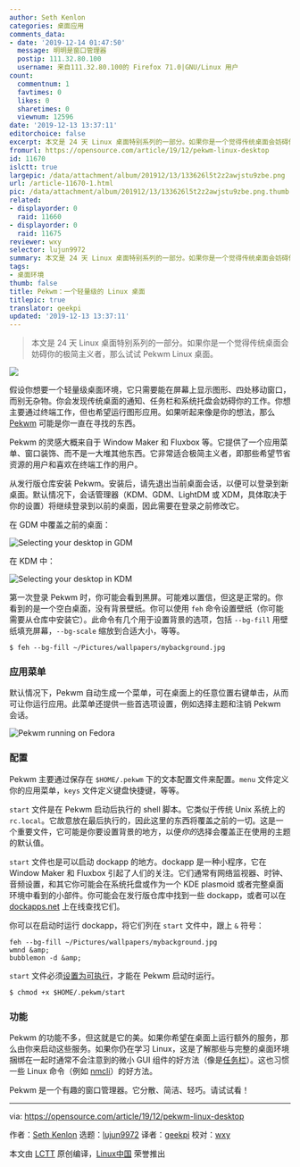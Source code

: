 ```yaml
---
author: Seth Kenlon
categories: 桌面应用
comments_data:
- date: '2019-12-14 01:47:50'
  message: 明明是窗口管理器
  postip: 111.32.80.100
  username: 来自111.32.80.100的 Firefox 71.0|GNU/Linux 用户
count:
  commentnum: 1
  favtimes: 0
  likes: 0
  sharetimes: 0
  viewnum: 12596
date: '2019-12-13 13:37:11'
editorchoice: false
excerpt: 本文是 24 天 Linux 桌面特别系列的一部分。如果你是一个觉得传统桌面会妨碍你的极简主义者，那么试试 Pekwm Linux 桌面。
fromurl: https://opensource.com/article/19/12/pekwm-linux-desktop
id: 11670
islctt: true
largepic: /data/attachment/album/201912/13/133626l5t2z2awjstu9zbe.png
url: /article-11670-1.html
pic: /data/attachment/album/201912/13/133626l5t2z2awjstu9zbe.png.thumb.jpg
related:
- displayorder: 0
  raid: 11660
- displayorder: 0
  raid: 11675
reviewer: wxy
selector: lujun9972
summary: 本文是 24 天 Linux 桌面特别系列的一部分。如果你是一个觉得传统桌面会妨碍你的极简主义者，那么试试 Pekwm Linux 桌面。
tags:
- 桌面环境
thumb: false
title: Pekwm：一个轻量级的 Linux 桌面
titlepic: true
translator: geekpi
updated: '2019-12-13 13:37:11'
---
```



> 
> 本文是 24 天 Linux 桌面特别系列的一部分。如果你是一个觉得传统桌面会妨碍你的极简主义者，那么试试 Pekwm Linux 桌面。
> 
> 
> 


![](/data/attachment/album/201912/13/133626l5t2z2awjstu9zbe.png)


假设你想要一个轻量级桌面环境，它只需要能在屏幕上显示图形、四处移动窗口，而别无杂物。你会发现传统桌面的通知、任务栏和系统托盘会妨碍你的工作。你想主要通过终端工作，但也希望运行图形应用。如果听起来像是你的想法，那么 [Pekwm](http://www.pekwm.org/) 可能是你一直在寻找的东西。


Pekwm 的灵感大概来自于 Window Maker 和 Fluxbox 等。它提供了一个应用菜单、窗口装饰、而不是一大堆其他东西。它非常适合极简主义者，即那些希望节省资源的用户和喜欢在终端工作的用户。


从发行版仓库安装 Pekwm。安装后，请先退出当前桌面会话，以便可以登录到新桌面。默认情况下，会话管理器（KDM、GDM、LightDM 或 XDM，具体取决于你的设置）将继续登录到以前的桌面，因此需要在登录之前修改它。


在 GDM 中覆盖之前的桌面：


![Selecting your desktop in GDM](/data/attachment/album/201912/13/133713utjff3rff2kmqvqq.jpg "Selecting your desktop in GDM")


在 KDM 中：


![Selecting your desktop in KDM](/data/attachment/album/201912/13/133714v5jj8omzrzhqhmkj.jpg "Selecting your desktop in KDM")


第一次登录 Pekwm 时，你可能会看到黑屏。可能难以置信，但这是正常的。你看到的是一个空白桌面，没有背景壁纸。你可以使用 `feh` 命令设置壁纸（你可能需要从仓库中安装它）。此命令有几个用于设置背景的选项，包括 `--bg-fill` 用壁纸填充屏幕，`--bg-scale` 缩放到合适大小，等等。



```
$ feh --bg-fill ~/Pictures/wallpapers/mybackground.jpg
```

### 应用菜单


默认情况下，Pekwm 自动生成一个菜单，可在桌面上的任意位置右键单击，从而可让你运行应用。此菜单还提供一些首选项设置，例如选择主题和注销 Pekwm 会话。


![Pekwm running on Fedora](/data/attachment/album/201912/13/133721tdbjjj2bjlylbgv2.jpg "Pekwm running on Fedora")


### 配置


Pekwm 主要通过保存在 `$HOME/.pekwm` 下的文本配置文件来配置。`menu` 文件定义你的应用菜单，`keys` 文件定义键盘快捷键，等等。


`start` 文件是在 Pekwm 启动后执行的 shell 脚本。它类似于传统 Unix 系统上的 `rc.local`。它故意放在最后执行的，因此这里的东西将覆盖之前的一切。这是一个重要文件，它可能是你要设置背景的地方，以便*你的*选择会覆盖正在使用的主题的默认值。


`start` 文件也是可以启动 dockapp 的地方。dockapp 是一种小程序，它在 Window Maker 和 Fluxbox 引起了人们的关注。它们通常有网络监视器、时钟、音频设置，和其它你可能会在系统托盘或作为一个 KDE plasmoid 或者完整桌面环境中看到的小部件。你可能会在发行版仓库中找到一些 dockapp，或者可以在 [dockapps.net](http://dockapps.net) 上在线查找它们。


你可以在启动时运行 dockapp，将它们列在 `start` 文件中，跟上 `&` 符号：



```
feh --bg-fill ~/Pictures/wallpapers/mybackground.jpg
wmnd &amp;
bubblemon -d &amp;
```

`start` 文件必须[设置为可执行](https://opensource.com/article/19/6/understanding-linux-permissions)，才能在 Pekwm 启动时运行。



```
$ chmod +x $HOME/.pekwm/start
```

### 功能


Pekwm 的功能不多，但这就是它的美。如果你希望在桌面上运行额外的服务，那么由你来启动这些服务。如果你仍在学习 Linux，这是了解那些与完整的桌面环境捆绑在一起时通常不会注意到的微小 GUI 组件的好方法（像是[任务栏](https://opensource.com/article/19/1/productivity-tool-tint2)）。这也习惯一些 Linux 命令（例如 [nmcli](https://opensource.com/article/19/5/set-static-network-connection-linux)）的好方法。


Pekwm 是一个有趣的窗口管理器。它分散、简洁、轻巧。请试试看！




---


via: <https://opensource.com/article/19/12/pekwm-linux-desktop>


作者：[Seth Kenlon](https://opensource.com/users/seth) 选题：[lujun9972](https://github.com/lujun9972) 译者：[geekpi](https://github.com/geekpi) 校对：[wxy](https://github.com/wxy)


本文由 [LCTT](https://github.com/LCTT/TranslateProject) 原创编译，[Linux中国](https://linux.cn/) 荣誉推出